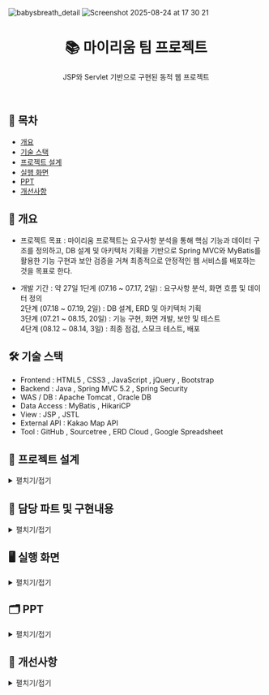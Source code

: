 
![babysbreath_detail](https://github.com/user-attachments/assets/9f1b8e1e-73c1-4067-b591-d0db3fb503de)
![Screenshot 2025-08-24 at 17 30 21](https://github.com/user-attachments/assets/9806a0a3-8eec-46a1-be65-47bafa622215)

<h1 align="center">📚 마이리움 팀 프로젝트</h1>
<p align="center">JSP와 Servlet 기반으로 구현된 동적 웹 프로젝트</p>
<br/>

## 📌 목차
- [개요](#-개요)
- [기술 스택](#-기술-스택)
- [프로젝트 설계](#-프로젝트-설계)
- [실행 화면](#-실행-화면)
- [PPT](#-PPT)
- [개선사항](#-개선사항)

## 📖 개요
- 프로젝트 목표 : 마이리움 프로젝트는 요구사항 분석을 통해 핵심 기능과 데이터 구조를 정의하고, DB 설계 및 아키텍처 기획을 기반으로 Spring MVC와 MyBatis를 활용한 기능 구현과 보안 검증을 거쳐 최종적으로 안정적인 웹 서비스를 배포하는 것을 목표로 한다.
  
- 개발 기간 : 약 27일
1단계 (07.16 ~ 07.17, 2일) : 요구사항 분석, 화면 흐름 및 데이터 정의<br/>
2단계 (07.18 ~ 07.19, 2일) : DB 설계, ERD 및 아키텍처 기획<br/>
3단계 (07.21 ~ 08.15, 20일) : 기능 구현, 화면 개발, 보안 및 테스트<br/>
4단계 (08.12 ~ 08.14, 3일) : 최종 점검, 스모크 테스트, 배포<br/>

## 🛠️ 기술 스택
- Frontend : HTML5 , CSS3 , JavaScript , jQuery , Bootstrap<br/>
- Backend : Java , Spring MVC 5.2 , Spring Security<br/>
- WAS / DB : Apache Tomcat , Oracle DB<br/>
- Data Access : MyBatis , HikariCP<br/>
- View : JSP , JSTL<br/>
- External API : Kakao Map API<br/>
- Tool : GitHub , Sourcetree , ERD Cloud , Google Spreadsheet<br/>

## 🧩 프로젝트 설계
<details><summary>펼치기/접기</summary>

<h3 align="center">Usecase Diagram</h3>

<img width="1128" height="790" alt="Image" src="https://github.com/user-attachments/assets/728d4a85-0932-4a82-9524-97cdfa095230" />
<br/>
<br/>

<h3 align="center">ERD</h3>

<img width="1590" height="1060" alt="image" src="https://github.com/user-attachments/assets/5c1ef303-019c-489d-924a-ba296886ff14" />
<br/>
<br/>

<h3 align="center">Class Diagram</h3>

<p align="center">
<p><b>[회원정보]</b></p>
  <img width="1932" height="747" src="https://github.com/user-attachments/assets/ff04d9aa-5979-4b42-b2f4-e4e0920a6e2f" />
</p>
<br/>
<br/>

<p align="center">
<p><b>[회원가입]</b></p>
  <img width="1410" height="851" src="https://github.com/user-attachments/assets/ef7a46b7-06d0-43c5-b1a7-665b53e354d6" />
</p>
<br/>
<br/>

<p align="center">
<p><b>[아이디 찾기]</b></p>
  <img width="1463" height="1016" src="https://github.com/user-attachments/assets/9e578550-ddb7-4059-a4a3-fdfcccc2175e" />
</p>
<br/>
<br/>

<p align="center">
<p><b>[비밀번호 찾기]</b></p>
  <img width="1380" height="927" src="https://github.com/user-attachments/assets/7709e7de-1404-4fbb-949b-4dab8069c9d7" />
</p>
<br/>
<br/>

<p align="center">
<p><b>[회원관리]</b></p>
  <img width="1281" height="1069" src="https://github.com/user-attachments/assets/3fbbbe04-3853-4a30-93b8-3718dfc2b60f" />
</p>
<br/>
<br/>

<p align="center">
<p><b>[회원정보 수정]</b></p>
  <img width="1475" height="1119" src="https://github.com/user-attachments/assets/946672c0-6282-4995-8198-8277b52fb13a" />
</p>
<br/>
<br/>

<p align="center">
<p><b>[마이페이지]</b></p>
  <img width="1170" height="1208" src="https://github.com/user-attachments/assets/3edb21a8-898d-4532-b691-fc98b2522f44" />
</p>
<br/>
<br/>

<p align="center">
<p><b>[주문내역]</b></p>
  <img width="1209" height="1138" src="https://github.com/user-attachments/assets/5706f862-df7b-449e-bcc3-edf1ac966edd" />
</p>
<br/>
<br/>

<p align="center">
<p><b>[리뷰]</b></p>
  <img width="2082" height="2085" src="https://github.com/user-attachments/assets/9e6b32c3-8966-48cc-8800-c79a93550638" />
</p>
<br/>
<br/>

<p align="center">
<p><b>[토탈리뷰]</b></p>
  <img width="1271" height="724" src="https://github.com/user-attachments/assets/7de8167e-2ab0-41b2-9461-00c3748f7621" />
</p>
<br/>
<br/>


</details>

## 📌 담당 파트 및 구현내용
<details><summary>펼치기/접기</summary>
  <br/>
  
- **회원가입**  
  - 회원 정보 입력 및 DB 저장  
  - 주소 API 연동 및 약관 동의 처리  
  - 비밀번호 개인정보 강화(암호화) 처리  
  - 정보입력 유효성 검사  

- **로그인**  
  - 세션 기반 로그인/로그아웃 처리  
  - 로그인 사용자 정보 상단 배너 표시  
  - 로그인 시 비밀번호 암호화 검증  

- **아이디 찾기**  
  - 이름 + 이메일/휴대폰 번호를 통한 아이디 조회 기능  
  - 아이디 조회 결과 즉시 화면 출력  
  - 입력값 유효성 검사 후 결과 반환  

- **비밀번호 찾기**  
  - 이메일 또는 휴대폰 인증 기반 비밀번호 찾기 화면 구성  
  - 결과 페이지 분기 처리  
  - 임시비밀번호 영문·숫자 조합 발급  

- **마이페이지 주문처리현황**  
  - 주문/배송 상태별 건수 실시간 표시  
  - 상태별 UI 구성  
  - 배송완료/구매확정 시 구매후기 작성 가능  
  - 총 주문금액 합산 표시  

- **주문내역 환불/취소/교환**  
  - 탭 전환을 통한 교환·환불·취소 내역 조회  
  - 주문상세 페이지 연동  
  - 부분 처리 및 전체 처리 가능  
  - 취소/교환/환불 별도 탭에서 내역 확인 가능  

- **상품리뷰 작성**  
  - 로그인 사용자 전용 리뷰 작성 기능  
  - 상품별 평균 별점 계산 및 표시  
  - 작성한 모든 리뷰 한 화면에서 조회 가능  
  - 로그인 세션 확인 후 작성 제한  
  - 이미지 첨부 포토리뷰 작성 가능  

- **회원정보수정**  
  - 기본정보(주소, 연락처 등) 수정 및 DB 반영  
  - 유효성 검사 적용  
  - 주소 API 연동으로 주소 입력 가능  
  - 정보 수정 완료 후 자동 로그아웃 처리  

- **비밀번호 변경**  
  - 기존 비밀번호 검증 후 새 비밀번호 업데이트  
  - 변경 성공/실패 알림 처리  
</details>

## 🖥️ 실행 화면
<details><summary>펼치기/접기</summary>
<br/>

###  **[회원가입]**  
  - 회원가입 페이지에서 신규 회원 정보를 입력하여 계정을 생성할 수 있습니다.  
  - 기본정보(아이디, 비밀번호, 이름, 생년월일, 성별, 연락처, 이메일, 주소)를 입력합니다.  
  - 주소 입력 시 **외부 주소 API**를 연동하여 정확한 주소 검색이 가능합니다.  
  - 비밀번호는 개인정보 보안을 위해 **암호화(Encryption)** 처리되어 DB에 저장됩니다.  
  - 입력 정보에 대해 **유효성 검사**를 진행한 후 DB에 저장됩니다.  
  - 약관 동의(필수/선택) 항목을 체크한 후에만 회원가입이 완료됩니다.  <br/><br/>
![Image](https://github.com/user-attachments/assets/8d7976ac-a774-4f95-808a-7b63e924ce88)
<br/><br/>

###  **[로그인]**  
  - 로그인 페이지에서 아이디와 비밀번호를 입력하여 계정에 접속할 수 있습니다.  
  - 입력된 비밀번호는 **암호화(Encryption)** 처리되어 DB의 저장값과 검증됩니다.  
  - 로그인 성공 시 세션(Session)이 생성되어 사용자 인증 상태가 유지됩니다.  
  - 로그인한 사용자의 이름이 상단 배너에 표시되며, 로그아웃 버튼으로 전환됩니다.  
  - 로그인 실패 시 오류 메시지를 출력하여 사용자에게 알림을 제공합니다.  
  - 세션 만료 또는 로그아웃 시 자동으로 인증이 해제되고 메인 페이지로 이동합니다. <br/><br/>
![Image](https://github.com/user-attachments/assets/f5a3f46e-98c2-429a-abaf-ffc6009af5ed)
<br/><br/>

### **[아이디 찾기]**

- 사용자가 이름과 이메일 또는 휴대폰 번호를 입력하여 등록된 아이디를 조회할 수 있습니다.
- 입력된 정보가 DB와 일치하는 경우 해당 아이디를 즉시 화면에 출력합니다.
- 일치하는 정보가 없을 경우 오류 메시지를 제공하여 재입력을 안내합니다.
- 입력값에 대한 **유효성 검사**를 수행하여 잘못된 값 입력을 방지합니다.

### **[비밀번호 찾기]**

- 이메일 또는 휴대폰 번호 인증을 통해 비밀번호를 찾을 수 있습니다.
- 입력된 정보가 DB와 일치하는 경우 결과 페이지로 **분기 처리**됩니다.
- 임시 비밀번호를 영문·숫자 조합으로 생성하여 사용자에게 발급합니다.
- 발급된 임시 비밀번호는 로그인 후 **비밀번호 변경**을 통해 수정하도록 안내합니다.
- 입력 정보가 불일치할 경우 오류 메시지를 제공하여 재시도를 유도합니다. <br/><br/>

![Image](https://github.com/user-attachments/assets/fa2a294b-6a58-45ba-b5d8-7ad315e2921a)

### **[마이페이지 주문내역]**

- 마이페이지 주문내역 화면에서 사용자의 **총 주문 금액**을 확인할 수 있습니다.  
- 주문 상태(입금전, 배송준비중, 배송중, 배송완료 ,구매확정)에 따라 **주문처리현황을 건수별로 조회**할 수 있습니다.  
- 교환/환불/취소 처리된 내역은 제외되어 표시됩니다.  
- 배송완료/구매확정 상태에서는 **구매후기 작성 버튼**을 통해 상품리뷰 작성이 가능합니다.  
- 각 주문내역의 **상세내역 클릭 시 주문별 상세 주문 정보**를 확인할 수 있습니다.   <br/><br/>
![Image](https://github.com/user-attachments/assets/2c59c35f-c660-4647-baa0-5d5dbe7e7877)
<br/><br/>

### **[마이페이지 개별 클레임 처리]**

- 사용자는 주문내역에서 원하는 상품만 선택하여 **개별적으로 교환·환불·취소(클레임) 처리**를 할 수 있습니다.  
- 하나의 주문 안에서도 특정 상품만 선택해 **부분 처리**가 가능하며, 나머지 상품은 기존 주문 상태를 유지합니다.  
- 개별 처리 후에는 해당 상품의 상태가 즉시 반영되어 주문내역 및 주문상세 페이지에서 확인할 수 있습니다.  
- 교환·환불·취소 내역은 각 탭(교환/환불/취소)에서 별도로 구분되어 조회됩니다.  
- 처리 완료된 상품은 주문처리현황 건수에서 제외되어 표시됩니다.   <br/><br/>

![Image](https://github.com/user-attachments/assets/56d1fefa-8407-42a7-82b5-5a28d8e8423c)

<br/><br/>

### **[마이페이지 전체 클레임 처리]**

- 사용자는 주문내역에서 주문 건 전체를 선택하여 **한 번에 교환·환불·취소(클레임) 처리**를 할 수 있습니다.  
- 주문 내 모든 상품을 대상으로 처리되며, 개별 선택 없이 전체 단위로 진행됩니다.  
- 전체 처리 시 각 상품의 상태가 동시에 변경되어 주문내역과 주문상세 페이지에서 즉시 확인할 수 있습니다.  
- 교환·환불·취소 내역은 각 탭(교환/환불/취소)에서 별도로 구분되어 조회됩니다.  
- 처리 완료된 주문 건은 주문처리현황에서 제외되어 표시됩니다.   <br/><br/>

![Image](https://github.com/user-attachments/assets/3ba63aea-91c0-44e4-848a-fcc330a63a94)
<br/><br/>


### **[상품리뷰]**

- 사용자는 **로그인 상태**에서만 상품 리뷰를 작성할 수 있습니다.  
- 각 상품별로 리뷰를 등록할 수 있으며, 작성 시 **별점(평균 별점 자동 계산 및 표시)** 기능이 제공됩니다.  
- 상단의 리뷰 메뉴 클릭 시, 사용자가 작성한 모든 리뷰를 **한 화면에서 모아보기** 할 수 있으며 관리자가 확인할 수 있습니다.  
- 상품상세보기 클릭 시, 해당 상품 페이지에 작성된 리뷰만 **상세페이지 하단**에서 확인할 수 있습니다.  
- 리뷰 작성 시 **이미지 업로드**가 가능하여 포토리뷰 등록을 지원합니다.  
- 배송완료 또는 구매확정 상태에서만 리뷰 작성 버튼이 활성화되어, 실제 구매 상품에 대해서만 리뷰 작성이 가능합니다.  

![Image](https://github.com/user-attachments/assets/4d97880b-a2cb-46cd-a56f-8b44752f76ab)
<br/><br/>


### **[회원정보수정]**
![Image](https://github.com/user-attachments/assets/1c21f7d7-d455-49d1-93b0-63e586c1713f)
<br/><br/>

### **[비밀번호 변경]**
![Image](https://github.com/user-attachments/assets/adb7fb03-c27d-495c-959e-19d8826a757c)
<br/><br/>
</details>


## 🗂️ PPT
<details><summary> 펼치기/접기 </summary>

![Image](https://github.com/user-attachments/assets/e88a6274-824a-49df-abb1-e63b4d900bea)

![Image](https://github.com/user-attachments/assets/bee88854-93c9-4e7f-88f5-1a96989f6f8b)

<img width="1922" height="1085" alt="Image" src="https://github.com/user-attachments/assets/1da655c9-44a0-4a09-9287-ad5fe0b412c7" />

![Image](https://github.com/user-attachments/assets/ecf52773-ef47-49b2-8e28-25e3e8d75ee5)

![Image](https://github.com/user-attachments/assets/8ad0637d-a1cc-4a78-ab70-38ce7baf105f)
![Image](https://github.com/user-attachments/assets/d21ac161-dbbd-4b47-af2c-ba93918a4f06)
![Image](https://github.com/user-attachments/assets/af9848b8-6c0a-411f-93cb-28c8dfe0b9eb)
![Image](https://github.com/user-attachments/assets/31d7db14-7a12-4974-a23f-d2776ab93a06)
![Image](https://github.com/user-attachments/assets/7459942e-cc77-43af-9c24-e6f94451f636)
![Image](https://github.com/user-attachments/assets/44db10a2-6b45-4b00-bf70-4119d03742d4)
![Image](https://github.com/user-attachments/assets/b162bb10-b80b-4eae-bf5f-c4421fc6b06e)
![Image](https://github.com/user-attachments/assets/fd560296-1ca7-42ea-9196-96c2d57b4e45)
![Image](https://github.com/user-attachments/assets/fd824ddb-4807-45ac-9533-fc3f369540f5)
![Image](https://github.com/user-attachments/assets/67196992-8d5b-4603-8783-5953db50f3f8)
![Image](https://github.com/user-attachments/assets/8e6bbc9c-559e-45c2-bb75-99c927069b24)
![Image](https://github.com/user-attachments/assets/5789322f-dd1f-4a63-9f34-b65a8d57a890)
![Image](https://github.com/user-attachments/assets/2ea61220-e372-4adc-b329-84f5bc734bd7)
![Image](https://github.com/user-attachments/assets/ac025faa-c0a6-440c-8b19-496fde4b9f60)

![Image](https://github.com/user-attachments/assets/7142ea2c-cd05-407a-8710-6bb86ce859f5)
![Image](https://github.com/user-attachments/assets/2fa54cf9-3845-4046-80f6-4bd7735ae00a)
![Image](https://github.com/user-attachments/assets/3061162c-d4c4-48e2-b887-7bfbfaeaad33)
![Image](https://github.com/user-attachments/assets/50b30b7d-eaf2-4309-a257-3d5a41ec60c9)
![Image](https://github.com/user-attachments/assets/6b7fa854-8ec5-4733-ba29-1493f844dc66)
![Image](https://github.com/user-attachments/assets/34192e8d-f871-45df-a544-cd11a5f3f18e)
<img width="1924" height="1087" alt="Image" src="https://github.com/user-attachments/assets/caee1baf-e427-4ab5-ae3c-0624df4d727e" />


![Image](https://github.com/user-attachments/assets/2b60860d-2ac1-42fc-bb16-fae557ac1038)
![Image](https://github.com/user-attachments/assets/76a20db9-427d-49d6-8eb3-43c5290ca5c9)
![Image](https://github.com/user-attachments/assets/0fabe28b-3912-4b78-976c-600f8e6c5c7c)
![Image](https://github.com/user-attachments/assets/ad3f60ca-f826-4f11-a44a-38be1f5c163c)
![Image](https://github.com/user-attachments/assets/26f51517-9091-4103-a0c0-c61e8858ece1)
![Image](https://github.com/user-attachments/assets/0387ab88-53fd-47db-99eb-7d0456e10081)
![Image](https://github.com/user-attachments/assets/dba658d9-b01b-400a-a84f-44a653570f99)
![Image](https://github.com/user-attachments/assets/565df81a-a1e1-4218-94e9-dc04fe4aa94b)
![Image](https://github.com/user-attachments/assets/84296071-cbf9-4ae5-87f7-f718c96cb660)
![Image](https://github.com/user-attachments/assets/af0d3431-21f4-4799-b35e-172cf31284f1)
![Image](https://github.com/user-attachments/assets/84e94d13-ad0f-4ab6-8a83-a968a3a9af19)
![Image](https://github.com/user-attachments/assets/df8463d0-e70f-4b45-853f-f36f426b40ce)
![Image](https://github.com/user-attachments/assets/7bafa5b3-be02-48d8-b2fc-ca190be30bbe)
![Image](https://github.com/user-attachments/assets/b3e17e32-816d-4929-a504-e9bd3ce2a37d)
![Image](https://github.com/user-attachments/assets/29464223-2139-420f-a4f8-ca1afcb3fbc6)
![Image](https://github.com/user-attachments/assets/3cd0215d-a16e-4cdb-a56a-6529862c9d02)
![Image](https://github.com/user-attachments/assets/101d2c72-5436-4956-b58e-da4336bb4f89)
![Image](https://github.com/user-attachments/assets/19195e1a-d0f1-453b-b4c9-2181f4ad3c2d)
![Image](https://github.com/user-attachments/assets/9e71c02a-c5f3-49cf-bb87-206a3ade5f71)
![Image](https://github.com/user-attachments/assets/85598711-391d-45fc-a35d-3100ef602ffd)
![Image](https://github.com/user-attachments/assets/7a3efc97-5256-4b5d-b2ac-df9ce17c4cb0)
![Image](https://github.com/user-attachments/assets/789774ba-a508-4932-a106-27605260df8b)
![Image](https://github.com/user-attachments/assets/7323fb4c-a7cc-4d74-b67a-c3a1aa7b9317)
![Image](https://github.com/user-attachments/assets/6820c417-a0b9-44e6-b251-4f183660989a)

![Image](https://github.com/user-attachments/assets/7636490f-b9c7-427e-90f1-53e47fca7f7d)
![Image](https://github.com/user-attachments/assets/574ef6e1-35c6-492f-8040-f58b5df177f0)
![Image](https://github.com/user-attachments/assets/465f487a-ab0a-4bf1-ae18-5a2a299ec489)

</details>

## 🚀 개선사항
<details><summary>펼치기/접기</summary>

- **회원탈퇴 기능 미구현**  
  - 아쉬운 점 : 회원 탈퇴 기능을 구현하지 못하여 사용자의 계정 관리 기능이 제한됨  
  - 개선점 : 회원 정보 삭제 및 탈퇴 처리 로직을 구현하여 사용자 편의성 강화  

- **소셜 로그인 기능 미구현**  
  - 아쉬운 점 : 카카오, 구글 등 외부 소셜 계정을 통한 간편 로그인 기능을 제공하지 못함  
  - 개선점 : 구글·카카오 등 소셜 계정을 활용한 간편 로그인(OAuth2)을 추가하여 로그인 과정을 더 빠르고 편리하게 제공

- **리뷰 관리 기능 미흡**  
  - 아쉬운 점 : 로그인한 사용자가 작성한 전체 리뷰를 한눈에 확인할 수 없음  
  - 개선점 : 마이페이지 내 ‘내가 작성한 리뷰’ 조회 기능을 추가하여 리뷰 관리 편의성 제공  

- **VO와 DTO 구분 미흡**  
  - 아쉬운 점 : VO와 DTO의 역할이 명확하지 않아 코드 구조가 혼란스러움  
  - 개선점 : DTO는 데이터 전달용, VO는 값 표현 객체로 역할을 일관성 있게 정리  

- **예외 처리 부족**  
  - 아쉬운 점 : 오류 발생 시 사용자 친화적인 안내가 부족함  
  - 개선점 : 공통 에러 페이지 및 예외 처리 로직을 도입하여 사용자 경험 개선  

- **테스트 코드 부족**  
  - 아쉬운 점 : 기능별 단위 테스트 및 통합 테스트가 충분하지 않음  
  - 개선점 : JUnit, Mockito 등을 활용한 테스트 코드 작성으로 안정성 확보  

- **공통 모듈화 부족**  
  - 아쉬운 점 : 일부 코드가 중복되어 유지 보수성이 떨어짐  
  - 개선점 : 공통 모듈 및 유틸 클래스를 통해 중복 코드를 제거하여 효율성 개선  
</details>
